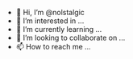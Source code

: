 - 👋 Hi, I’m @nolstalgic
- 👀 I’m interested in ...
- 🌱 I’m currently learning ...
- 💞️ I’m looking to collaborate on ...
- 📫 How to reach me ...

<!---
nolstalgic/nolstalgic is a ✨ special ✨ repository because its `README.md` (this file) appears on your GitHub profile.
You can click the Preview link to take a look at your changes.
--->
